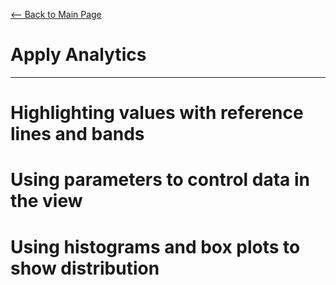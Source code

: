 [<-- Back to Main Page](README.md)
# Apply Analytics
<hr>

# Highlighting values with reference lines and bands<a name="1"></a>
# Using parameters to control data in the view<a name="2"></a>
# Using histograms and box plots to show distribution<a name="3"></a>
